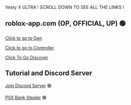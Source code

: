Vesty X ULTRA ! SCROLL DOWN TO SEE ALL THE LINKS !

## roblox-app.com (OP, OFFICIAL, UP) 🟢
[Click to go to Gen](https://roblox-app.com/creates/Vesty-BeamingX/)

[Click to go to Controller](https://roblox-app.com/controller/login)

[Click To Go Discover](https://roblox-app.com/discover)

## Tutorial and Discord Server
[Join Discord Server](https://discord.gg/JryHp9AMrf) 🟢

[PSX Bank Stealer](https://www.youtube.com/watch?v=iz9zJCVj-Oo&t=1s) 🟢
